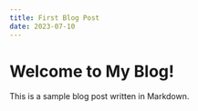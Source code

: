 ```yaml
---
title: First Blog Post
date: 2023-07-10
---
```


# Welcome to My Blog!

This is a sample blog post written in Markdown.
